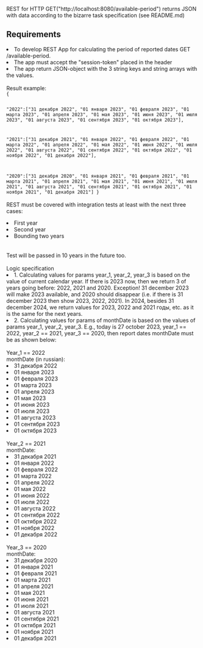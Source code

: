 REST for HTTP GET("<href>http://localhost:8080/available-period"</href>) returns JSON with data according to the bizarre task specification (see README.md)

<h2>Requirements</h2>
<li>To develop REST App for calculating the period of reported dates GET /available-period.
<li>The app must accept the "session-token" placed in the header
<li>The app  return JSON-object with the 3 string keys and string arrays with the values.
<br><br>
Result example:
<code>
{

"2022":["31 декабря 2022", "01 января 2023", "01 февраля 2023", "01 марта 2023", "01 апреля 2023", "01 мая 2023", "01 июня 2023", "01 июля 2023", "01 августа 2023", "01 сентября 2023", "01 октября 2023"],

"2021":["31 декабря 2021", "01 января 2022", "01 февраля 2022", "01 марта 2022", "01 апреля 2022", "01 мая 2022", "01 июня 2022", "01 июля 2022", "01 августа 2022", "01 сентября 2022", "01 октября 2022", "01 ноября 2022", "01 декабря 2022"],

"2020":["31 декабря 2020", "01 января 2021", "01 февраля 2021", "01 марта 2021", "01 апреля 2021", "01 мая 2021", "01 июня 2021", "01 июля 2021", "01 августа 2021", "01 сентября 2021", "01 октября 2021", "01 ноября 2021", "01 декабря 2021"]
}
</code>
<br><br>
REST must be covered with integration tests at least with the next three cases:
<li>First year </li>
<li>Second year </li>
<li>Bounding two years </li>
<br><br>
Test will be passed in 10 years in the future too.
<br><br>
Logic specification
<br>
<li>1. Calculating values for params year_1, year_2, year_3 is based on the value of current calendar year. If there is 2023 now, then we return 3 of years going before: 2022, 2021 and 2020.
   Exception! 31 december 2023 will make 2023 available, and 2020 should disappear (i.e. if there is 31 december 2023 then show 2023, 2022, 2021).  In 2024, besides 31 december 2024, we return values for 2023, 2022 and 2021 годы, etc. as it is the same for the next years.
</li>
<li>2. Calculating values for params of monthDate is based on the values of params year_1, year_2, year_3.
   E.g., today is 27 october 2023, year_1 == 2022, year_2 == 2021, year_3 == 2020, then report dates monthDate must be as shown below:
   <br>
   <br>
   Year_1 == 2022
   <br>
   monthDate (in russian):
<li>31 декабря 2022
<li>01 января 2023
<li>01 февраля 2023
<li>01 марта 2023
<li>01 апреля 2023
<li>01 мая 2023
<li>01 июня 2023
<li>01 июля 2023
<li>01 августа 2023
<li>01 сентября 2023
<li>01 октября 2023
<br>
<br>
   Year_2 == 2021
   <br>
   monthDate:
<li>31 декабря 2021
<li>01 января 2022
<li>01 февраля 2022
<li>01 марта 2022
<li>01 апреля 2022
<li>01 мая 2022
<li>01 июня 2022
<li>01 июля 2022
<li>01 августа 2022
<li>01 сентября 2022
<li>01 октября 2022
<li>01 ноября 2022
<li>01 декабря 2022
<br>
<br>
   Year_3 == 2020
   <br>
   monthDate:
<li>31 декабря 2020
<li>01 января 2021
<li>01 февраля 2021
<li>01 марта 2021
<li>01 апреля 2021
<li>01 мая 2021
<li>01 июня 2021
<li>01 июля 2021
<li>01 августа 2021
<li>01 сентября 2021
<li>01 октября 2021
<li>01 ноября 2021
<li>01 декабря 2021
